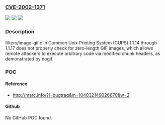 ### [CVE-2002-1371](https://cve.mitre.org/cgi-bin/cvename.cgi?name=CVE-2002-1371)
![](https://img.shields.io/static/v1?label=Product&message=n%2Fa&color=blue)
![](https://img.shields.io/static/v1?label=Version&message=n%2Fa&color=blue)
![](https://img.shields.io/static/v1?label=Vulnerability&message=n%2Fa&color=brighgreen)

### Description

filters/image-gif.c in Common Unix Printing System (CUPS) 1.1.14 through 1.1.17 does not properly check for zero-length GIF images, which allows remote attackers to execute arbitrary code via modified chunk headers, as demonstrated by nogif.

### POC

#### Reference
- http://marc.info/?l=bugtraq&m=104032149026670&w=2

#### Github
No GitHub POC found.


